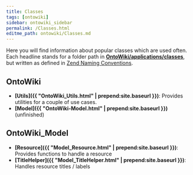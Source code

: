```yaml
---
title: Classes
tags: [ontowiki]
sidebar: ontowiki_sidebar
permalink: /Classes.html
editme_path: ontowiki/Classes.md
---
```

Here you will find information about popular classes which are used often. Each headline stands for a folder path in [**OntoWiki/applications/classes**](https://github.com/AKSW/OntoWiki/tree/develop/application/classes), but written as defined in [Zend Naming Conventions](http://framework.zend.com/manual/1.12/en/coding-standard.naming-conventions.html).

## OntoWiki
 * **[Utils]({{ "OntoWiki_Utils.html" | prepend:site.baseurl }})**: Provides utilities for a couple of use cases.
 * **[Model]({{ "OntoWiki-Model.html" | prepend:site.baseurl }})** (unfinished)

## OntoWiki_Model
 * **[Resource]({{ "Model_Resource.html" | prepend:site.baseurl }})**: Provides functions to handle a resource
 * **[TitleHelper]({{ "Model_TitleHelper.html" | prepend:site.baseurl }})**: Handles resource titles / labels
